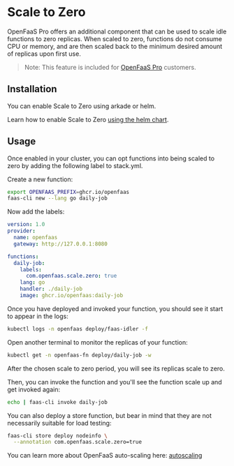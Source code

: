 # Scale to Zero

OpenFaaS Pro offers an additional component that can be used to scale idle functions to zero replicas. When scaled to zero, functions do not consume CPU or memory, and are then scaled back to the minimum desired amount of replicas upon first use.

> Note: This feature is included for [OpenFaaS Pro](https://openfaas.com/support/) customers.

## Installation

You can enable Scale to Zero using arkade or helm.

Learn how to enable Scale to Zero [using the helm chart](https://github.com/openfaas/faas-netes/tree/master/chart/openfaas).

## Usage

Once enabled in your cluster, you can opt functions into being scaled to zero by adding the following label to stack.yml.

Create a new function:

```bash
export OPENFAAS_PREFIX=ghcr.io/openfaas
faas-cli new --lang go daily-job
```

Now add the labels:

```yaml
version: 1.0
provider:
  name: openfaas
  gateway: http://127.0.0.1:8080

functions:
  daily-job:
    labels:
      com.openfaas.scale.zero: true
    lang: go
    handler: ./daily-job
    image: ghcr.io/openfaas:daily-job
```

Once you have deployed and invoked your function, you should see it start to appear in the logs:

```bash
kubectl logs -n openfaas deploy/faas-idler -f
```

Open another terminal to monitor the replicas of your function:

```bash
kubectl get -n openfaas-fn deploy/daily-job -w
```

After the chosen scale to zero period, you will see its replicas scale to zero.

Then, you can invoke the function and you'll see the function scale up and get invoked again:

```bash
echo | faas-cli invoke daily-job
```

You can also deploy a store function, but bear in mind that they are not necessarily suitable for load testing:

```bash
faas-cli store deploy nodeinfo \
  --annotation com.openfaas.scale.zero=true
```

You can learn more about OpenFaaS auto-scaling here: [autoscaling](/architecture/autoscaling)
